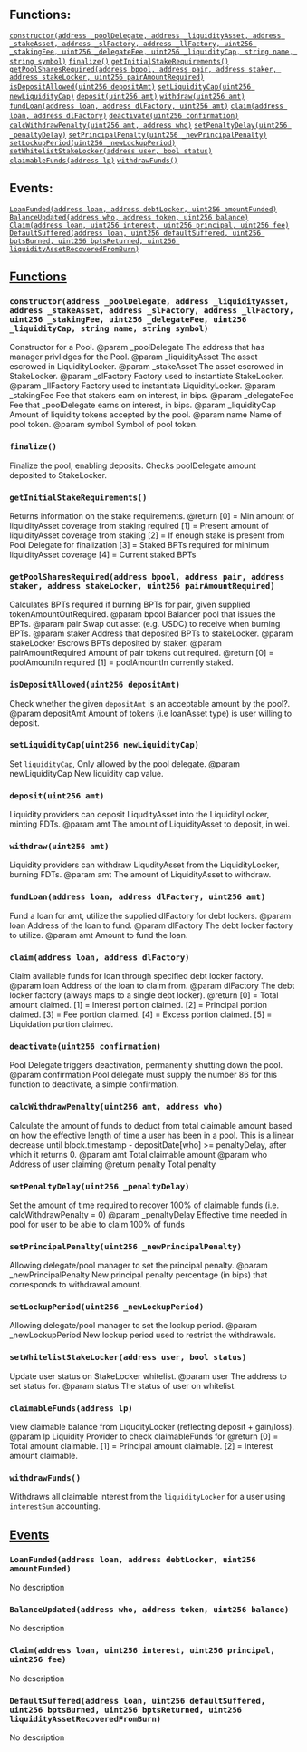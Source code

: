 

## Functions:
[`constructor(address _poolDelegate, address _liquidityAsset, address _stakeAsset, address _slFactory, address _llFactory, uint256 _stakingFee, uint256 _delegateFee, uint256 _liquidityCap, string name, string symbol)`](#Pool-constructor-address-address-address-address-address-uint256-uint256-uint256-string-string-)
[`finalize()`](#Pool-finalize--)
[`getInitialStakeRequirements()`](#Pool-getInitialStakeRequirements--)
[`getPoolSharesRequired(address bpool, address pair, address staker, address stakeLocker, uint256 pairAmountRequired)`](#Pool-getPoolSharesRequired-address-address-address-address-uint256-)
[`isDepositAllowed(uint256 depositAmt)`](#Pool-isDepositAllowed-uint256-)
[`setLiquidityCap(uint256 newLiquidityCap)`](#Pool-setLiquidityCap-uint256-)
[`deposit(uint256 amt)`](#Pool-deposit-uint256-)
[`withdraw(uint256 amt)`](#Pool-withdraw-uint256-)
[`fundLoan(address loan, address dlFactory, uint256 amt)`](#Pool-fundLoan-address-address-uint256-)
[`claim(address loan, address dlFactory)`](#Pool-claim-address-address-)
[`deactivate(uint256 confirmation)`](#Pool-deactivate-uint256-)
[`calcWithdrawPenalty(uint256 amt, address who)`](#Pool-calcWithdrawPenalty-uint256-address-)
[`setPenaltyDelay(uint256 _penaltyDelay)`](#Pool-setPenaltyDelay-uint256-)
[`setPrincipalPenalty(uint256 _newPrincipalPenalty)`](#Pool-setPrincipalPenalty-uint256-)
[`setLockupPeriod(uint256 _newLockupPeriod)`](#Pool-setLockupPeriod-uint256-)
[`setWhitelistStakeLocker(address user, bool status)`](#Pool-setWhitelistStakeLocker-address-bool-)
[`claimableFunds(address lp)`](#Pool-claimableFunds-address-)
[`withdrawFunds()`](#Pool-withdrawFunds--)

## Events:
[`LoanFunded(address loan, address debtLocker, uint256 amountFunded)`](#Pool-LoanFunded-address-address-uint256-)
[`BalanceUpdated(address who, address token, uint256 balance)`](#Pool-BalanceUpdated-address-address-uint256-)
[`Claim(address loan, uint256 interest, uint256 principal, uint256 fee)`](#Pool-Claim-address-uint256-uint256-uint256-)
[`DefaultSuffered(address loan, uint256 defaultSuffered, uint256 bptsBurned, uint256 bptsReturned, uint256 liquidityAssetRecoveredFromBurn)`](#Pool-DefaultSuffered-address-uint256-uint256-uint256-uint256-)

## <u>Functions</u>

### `constructor(address _poolDelegate, address _liquidityAsset, address _stakeAsset, address _slFactory, address _llFactory, uint256 _stakingFee, uint256 _delegateFee, uint256 _liquidityCap, string name, string symbol)`
Constructor for a Pool.
        @param  _poolDelegate   The address that has manager privlidges for the Pool.
        @param  _liquidityAsset The asset escrowed in LiquidityLocker.
        @param  _stakeAsset     The asset escrowed in StakeLocker.
        @param  _slFactory      Factory used to instantiate StakeLocker.
        @param  _llFactory      Factory used to instantiate LiquidityLocker.
        @param  _stakingFee     Fee that stakers earn on interest, in bips.
        @param  _delegateFee    Fee that _poolDelegate earns on interest, in bips.
        @param  _liquidityCap   Amount of liquidity tokens accepted by the pool.
        @param  name            Name of pool token.
        @param  symbol          Symbol of pool token.

### `finalize()`
Finalize the pool, enabling deposits. Checks poolDelegate amount deposited to StakeLocker.

### `getInitialStakeRequirements()`
Returns information on the stake requirements.
        @return [0] = Min amount of liquidityAsset coverage from staking required
                [1] = Present amount of liquidityAsset coverage from staking
                [2] = If enough stake is present from Pool Delegate for finalization
                [3] = Staked BPTs required for minimum liquidityAsset coverage
                [4] = Current staked BPTs

### `getPoolSharesRequired(address bpool, address pair, address staker, address stakeLocker, uint256 pairAmountRequired)`
Calculates BPTs required if burning BPTs for pair, given supplied tokenAmountOutRequired.
        @param  bpool              Balancer pool that issues the BPTs.
        @param  pair               Swap out asset (e.g. USDC) to receive when burning BPTs.
        @param  staker             Address that deposited BPTs to stakeLocker.
        @param  stakeLocker        Escrows BPTs deposited by staker.
        @param  pairAmountRequired Amount of pair tokens out required.
        @return [0] = poolAmountIn required
                [1] = poolAmountIn currently staked.

### `isDepositAllowed(uint256 depositAmt)`
Check whether the given `depositAmt` is an acceptable amount by the pool?.
        @param depositAmt Amount of tokens (i.e loanAsset type) is user willing to deposit.

### `setLiquidityCap(uint256 newLiquidityCap)`
Set `liquidityCap`, Only allowed by the pool delegate.
        @param newLiquidityCap New liquidity cap value.

### `deposit(uint256 amt)`
Liquidity providers can deposit LiqudityAsset into the LiquidityLocker, minting FDTs.
        @param amt The amount of LiquidityAsset to deposit, in wei.

### `withdraw(uint256 amt)`
Liquidity providers can withdraw LiqudityAsset from the LiquidityLocker, burning FDTs.
        @param amt The amount of LiquidityAsset to withdraw.

### `fundLoan(address loan, address dlFactory, uint256 amt)`
Fund a loan for amt, utilize the supplied dlFactory for debt lockers.
        @param  loan      Address of the loan to fund.
        @param  dlFactory The debt locker factory to utilize.
        @param  amt       Amount to fund the loan.

### `claim(address loan, address dlFactory)`
Claim available funds for loan through specified debt locker factory.
        @param  loan      Address of the loan to claim from.
        @param  dlFactory The debt locker factory (always maps to a single debt locker).
        @return [0] = Total amount claimed.
                [1] = Interest portion claimed.
                [2] = Principal portion claimed.
                [3] = Fee portion claimed.
                [4] = Excess portion claimed.
                [5] = Liquidation portion claimed.

### `deactivate(uint256 confirmation)`
Pool Delegate triggers deactivation, permanently shutting down the pool.
        @param confirmation Pool delegate must supply the number 86 for this function to deactivate, a simple confirmation.

### `calcWithdrawPenalty(uint256 amt, address who)`
Calculate the amount of funds to deduct from total claimable amount based on how
             the effective length of time a user has been in a pool. This is a linear decrease
             until block.timestamp - depositDate[who] >= penaltyDelay, after which it returns 0.
        @param  amt Total claimable amount 
        @param  who Address of user claiming
        @return penalty Total penalty

### `setPenaltyDelay(uint256 _penaltyDelay)`
Set the amount of time required to recover 100% of claimable funds 
             (i.e. calcWithdrawPenalty = 0)
        @param _penaltyDelay Effective time needed in pool for user to be able to claim 100% of funds

### `setPrincipalPenalty(uint256 _newPrincipalPenalty)`
Allowing delegate/pool manager to set the principal penalty.
        @param _newPrincipalPenalty New principal penalty percentage (in bips) that corresponds to withdrawal amount.

### `setLockupPeriod(uint256 _newLockupPeriod)`
Allowing delegate/pool manager to set the lockup period.
        @param _newLockupPeriod New lockup period used to restrict the withdrawals.

### `setWhitelistStakeLocker(address user, bool status)`
Update user status on StakeLocker whitelist.
        @param user   The address to set status for.
        @param status The status of user on whitelist.

### `claimableFunds(address lp)`
View claimable balance from LiqudityLocker (reflecting deposit + gain/loss).
        @param lp Liquidity Provider to check claimableFunds for 
        @return [0] = Total amount claimable.
                [1] = Principal amount claimable.
                [2] = Interest amount claimable.

### `withdrawFunds()`
Withdraws all claimable interest from the `liquidityLocker` for a user using `interestSum` accounting.

## <u>Events</u>

### `LoanFunded(address loan, address debtLocker, uint256 amountFunded)`
No description

### `BalanceUpdated(address who, address token, uint256 balance)`
No description

### `Claim(address loan, uint256 interest, uint256 principal, uint256 fee)`
No description

### `DefaultSuffered(address loan, uint256 defaultSuffered, uint256 bptsBurned, uint256 bptsReturned, uint256 liquidityAssetRecoveredFromBurn)`
No description
